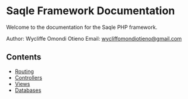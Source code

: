 # Saqle Framework Documentation

Welcome to the documentation for the Saqle PHP framework.

Author: Wycliffe Omondi Otieno
Email:  wycliffomondiotieno@gmail.com

## Contents

- [Routing](routing.md)
- [Controllers](controllers.md)
- [Views](views.md)
- [Databases](databases.md)
